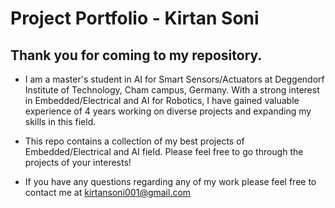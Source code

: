 # Project Portfolio - Kirtan Soni

## Thank you for coming to my repository.

- I am a master's student in AI for Smart Sensors/Actuators at Deggendorf Institute of Technology, Cham campus, Germany. With a strong interest in Embedded/Electrical and AI for Robotics, I have gained valuable experience of 4 years working on diverse projects and expanding my skills in this field. 

- This repo contains a collection of my best projects of Embedded/Electrical and AI field. Please feel free to go through the projects of your interests!

- If you have any questions regarding any of my work please feel free to contact me at kirtansoni001@gmail.com
